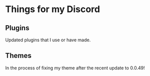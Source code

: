 # Things for my Discord

## Plugins

Updated plugins that I use or have made.
<!---Some of these plugins I've modified to better integrate into my theme.--->


## Themes

In the process of fixing my theme after the recent update to 0.0.49!
<!---Instead of using a normal theme I'm using a Plugin so I can utilize a settings page (tV2.plugin.js). This allows me to add a "GUI" on the BD Plugins Settings page which will affect the theme. You can change color, transparency, guild sizes, badge sizes, and adding a background image (With or without still using transparency on Discord overall. What I mean is you can have an image and have Discord fully transparent. Cool right).--->